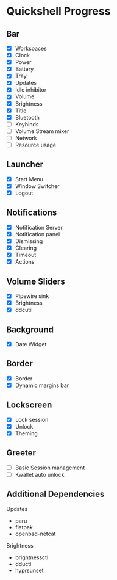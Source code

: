 # Quickshell Progress

## Bar

- [x] Workspaces
- [x] Clock
- [x] Power
- [x] Battery
- [x] Tray
- [x] Updates
- [x] Idle inhibitor
- [x] Volume
- [x] Brightness
- [x] Title
- [x] Bluetooth
- [ ] Keybinds
- [ ] Volume Stream mixer
- [ ] Network
- [ ] Resource usage

## Launcher

- [x] Start Menu
- [x] Window Switcher
- [x] Logout

## Notifications

- [x] Notification Server
- [x] Notification panel
- [x] Dismissing
- [x] Clearing
- [x] Timeout
- [x] Actions

## Volume Sliders

- [x] Pipewire sink
- [x] Brightness
- [x] ddcutil

## Background

- [x] Date Widget

## Border

- [x] Border
- [x] Dynamic margins bar

## Lockscreen

- [x] Lock session
- [x] Unlock
- [x] Theming

## Greeter

- [ ] Basic Session management
- [ ] Kwallet auto unlock

## Additional Dependencies

Updates

- paru
- flatpak
- openbsd-netcat

Brightness

- brightnessctl
- dductl
- hyprsunset

